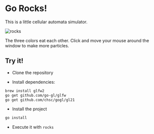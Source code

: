 # Go Rocks!

This is a little cellular automata simulator.

![rocks](animate.gif)

The three colors eat each other. Click and move your mouse around the window to make more particles.

## Try it!

- Clone the repository

- Install dependencies:
```bash
brew install glfw2
go get github.com/go-gl/glfw
go get github.com/chsc/gogl/gl21
```

- Install the project
```bash
go install
```

- Execute it with `rocks`
